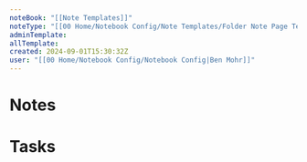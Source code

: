 ```yaml
---
noteBook: "[[Note Templates]]"
noteType: "[[00 Home/Notebook Config/Note Templates/Folder Note Page Template|Folder Note]]"
adminTemplate: 
allTemplate: 
created: 2024-09-01T15:30:32Z
user: "[[00 Home/Notebook Config/Notebook Config|Ben Mohr]]"
---
```

# Notes
# Tasks
